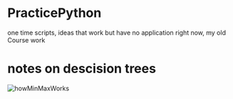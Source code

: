 # PracticePython
one time scripts, ideas that work but have no application right now, my old Course work

# notes on descision trees
![howMinMaxWorks](https://user-images.githubusercontent.com/66324329/115107910-9664b000-9f3b-11eb-9cdf-245ce5e55fe9.png)
